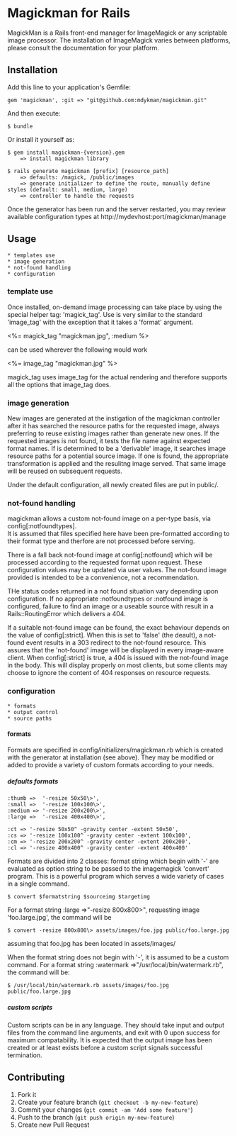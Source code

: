# Magickman for Rails

MagickMan is a Rails front-end manager for ImageMagick or any scriptable image processor.
The installation of ImageMagick varies between platforms, please 
consult the documentation for your platform.

## Installation

Add this line to your application's Gemfile:

    gem 'magickman', :git => "git@github.com:mdykman/magickman.git"

And then execute:

    $ bundle

Or install it yourself as:

    $ gem install magickman-{version}.gem
	 	=> install magickman library

    $ rails generate magickman [prefix] [resource_path]
		=> defaults: /magick, /public/images
		=> generate initializer to define the route, manually define styles (default: small, medium, large)
		=> controller to handle the requests
		
Once the generator has been run and the server restarted, you may review available configuration 
types at http://mydevhost:port/magickman/manage

## Usage

	* templates use
	* image generation
	* not-found handling
	* configuration

### template use
Once installed, on-demand image processing can take place by using the special
helper tag: 'magick_tag'. Use is very similar to the standard 'image_tag' with 
the exception that it takes a 'format' argument. 

  <%= magick_tag "magickman.jpg", :medium  %>
  
  can be used wherever the following would work
  
  <%= image_tag "magickman.jpg" %>

magick_tag uses image_tag for the actual rendering and therefore supports all the options 
that image_tag does.

### image generation
New images are generated at the instigation of the magickman controller after it has searched 
the resource paths for the requested image, always preferring to reuse existing images rather than 
generate new ones. If the requested images is not found, it tests the file name against
expected format names.  If is determined to be a 'derivable' image, it searches image 
resource paths for a potential source image.  If one is found, the appropriate 
transformation is applied and the resulitng image served.  That same image will be reused 
on subsequent requests.

Under the default configuration, all newly created files are put in public/.

### not-found handling
  magickman allows a custom not-found image on a per-type basis, via config[:notfoundtypes].  
  It is assumed that files specified here have been pre-formatted according to their format
  type and therfore are not processed before serving.
  
  There is a fall back not-found image at config[:notfound] which will be processed according to
  the requested format upon request.  These configuration values may be updated via user values.
  The not-found image provided is intended to be a convenience, not a recommendation.
  
  THe status codes returned in a not found situation vary depending upon configuration.
  If no appropriate :notfoundtypes or :notfound image is configured, failure to find an
  image or a useable source with result in a Rails::RoutingError which delivers a 404.
  
  If a suitable not-found image can be found, the exact behaviour depends on the value of
  config[:strict].  When this is set to 'false' (the deault), a not-found event results 
  in a 303 redirect to the not-found resource.  This assures that the 'not-found' image
  will be displayed in every image-aware client.  When config[:strict] is true, a 404 is 
  issued with the not-found image in the body.  This will display properly on most clients,
  but some clients may choose to ignore the content of 404 responses on resource requests.

### configuration
	* formats
	* output control
	* source paths

#### formats

Formats are specified in config/initializers/magickman.rb which is created with the generator 
at installation (see above).  They may be modified or added to provide a variety of custom formats 
according to your needs.

##### defaults formats 
    :thumb =>  '-resize 50x50\>',
    :small =>  '-resize 100x100\>',
    :medium => '-resize 200x200\>',
    :large =>  '-resize 400x400\>',
    
    :ct => '-resize 50x50^ -gravity center -extent 50x50',
    :cs => '-resize 100x100^ -gravity center -extent 100x100',
    :cm => '-resize 200x200^ -gravity center -extent 200x200',
    :cl => '-resize 400x400^ -gravity center -extent 400x400'


Formats are divided into 2 classes:  format string which begin with '-' are evaluated
as option string to be passed to the imagemagick 'convert' program.  This is a powerful 
program which serves a wide variety of cases in a single command. 

    $ convert $formatstring $sourceimg $targetimg

For a format string :large =>"-resize 800x800\>", requesting image 'foo.large.jpg', the command will be

    $ convert -resize 800x800\> assets/images/foo.jpg public/foo.large.jpg

assuming that foo.jpg has been located in assets/images/

When the format string does not begin with '-', it is assumed to be a custom command.
For a format string :watermark =>"/usr/local/bin/watermark.rb", the command will be:

    $ /usr/local/bin/watermark.rb assets/images/foo.jpg public/foo.large.jpg

##### custom scripts
Custom scripts can be in any language.  They should take input and output files from the command line 
arguments, and exit with 0 upon success for maximum compatability. It is expected that the output image 
has been created or at least exists before a custom script signals successful termination.

## Contributing

1. Fork it
2. Create your feature branch (`git checkout -b my-new-feature`)
3. Commit your changes (`git commit -am 'Add some feature'`)
4. Push to the branch (`git push origin my-new-feature`)
5. Create new Pull Request
